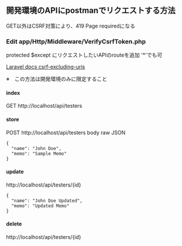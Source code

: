 

## 開発環境のAPIにpostmanでリクエストする方法

GET以外はCSRF対策により、419 Page requiredになる

### Edit app/Http/Middleware/VerifyCsrfToken.php
protected $except にリクエストしたいAPIのrouteを追加
'*'でも可

[Laravel docs csrf-excluding-uris](https://laravel.com/docs/8.x/csrf#csrf-excluding-uris)

※　この方法は開発環境のみに限定すること

#### index 
GET http://localhost/api/testers

#### store
POST http://localhost/api/testers
body raw JSON
```
{
  "name": "John Doe",
  "memo": "Sample Memo"
}
```
#### update 
http://localhost/api/testers/{id}
```
{
  "name": "John Doe Updated",
  "memo": "Updated Memo"
}
```

#### delete 
http://localhost/api/testers/{id}
